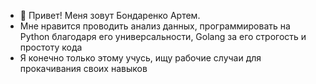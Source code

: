 - 👋 Привет! Меня зовут Бондаренко Артем. 
- Мне нравится проводить анализ данных, программировать на Python благодаря его универсальности, Golang за его строгость и простоту кода 
- Я конечно только этому учусь, ищу рабочие случаи для прокачивания своих навыков


<!---
- 💞️ I’m looking to collaborate on ...
- 📫 How to reach me ...
ArtemBonda/ArtemBonda is a ✨ special ✨ repository because its `README.md` (this file) appears on your GitHub profile.
You can click the Preview link to take a look at your changes.
--->
